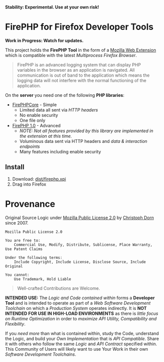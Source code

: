 **Stability: Experimental. Use at your own risk!**

FirePHP for Firefox Developer Tools
===================================

**Work in Progress: Watch for updates.**

This project holds the **FirePHP Tool** in the form of a [Mozilla Web Extension](https://developer.mozilla.org/en-US/Add-ons/WebExtensions) which is compatible with the latest *Multiprocess Firefox Browser*.

> FirePHP is an advanced logging system that can display PHP variables in the browser as an application is navigated. All communication is out of band to the application which means the logging data will not interfere with the normal functioning of the application.

On the **server** you need one of the following **PHP libraries**:

  * [FirePHPCore](https://github.com/firephp/firephp-core) - Simple
    * Limited data all sent via *HTTP headers*
    * No enable security
    * One file only
  * [FirePHP 1.0](https://github.com/firephp/firephp) - Advanced
    * *NOTE: Not all features provided by this library are implemented in the extension at this time.*
    * Voluminous data sent via HTTP headers and *data & interaction endpoints*
    * Many features including enable security

Install
-------

  1. Download: [dist/firephp.xpi](https://github.com/firephp/firephp-for-firefox-devtools/raw/master/dist/firephp.xpi)
  2. Drag into Firefox


Provenance
==========

Original Source Logic under [Mozilla Public License 2.0](https://opensource.org/licenses/MPL-2.0) by [Christoph Dorn](http://christophdorn.com) since 2007.

```
Mozilla Public License 2.0

You are free to:
    Commercial Use, Modify, Distribute, Sublicense, Place Warranty, Use Patent Claims

Under the following terms:
    Include Copyright, Include License, Disclose Source, Include Original

You cannot:
    Use Trademark, Hold Liable
```

> Well-crafted Contributions are Welcome.

**INTENDED USE:** The *Logic and Code contained within* forms a **Developer Tool** and is intended to operate as part of a *Web Software Development Toolchain* on which a *Production System* operates indirectly. It is **NOT INTENDED FOR USE IN HIGH-LOAD ENVIRONMENTS** as there is *little focus on Runtime Optimization* in order to *maximize API Utility, Compatibility and Flexibility*.

If you *need more* than what is contained within, study the Code, understand the Logic, and build your *Own Implementation* that is *API Compatible*. Share it with others who follow the same *Logic* and *API Contract* specified within. This Community of Users will likely want to use Your Work in their own *Software Development Toolchains*.
